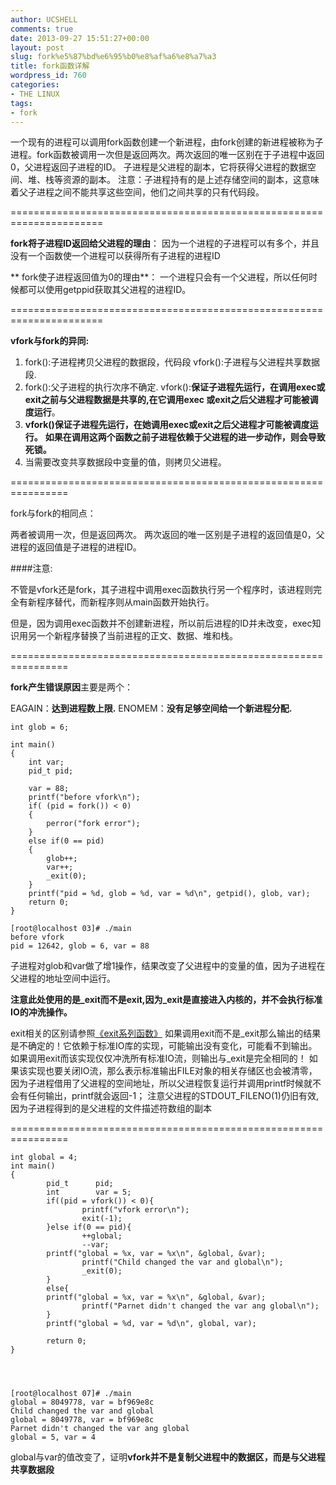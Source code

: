 ```yaml
---
author: UCSHELL
comments: true
date: 2013-09-27 15:51:27+00:00
layout: post
slug: fork%e5%87%bd%e6%95%b0%e8%af%a6%e8%a7%a3
title: fork函数详解
wordpress_id: 760
categories:
- THE LINUX
tags:
- fork
---
```


一个现有的进程可以调用fork函数创建一个新进程，由fork创建的新进程被称为子进程。fork函数被调用一次但是返回两次。两次返回的唯一区别在于子进程中返回0，父进程返回子进程的ID。 子进程是父进程的副本，它将获得父进程的数据空间、堆、栈等资源的副本。 注意：子进程持有的是上述存储空间的副本，这意味着父子进程之间不能共享这些空间，他们之间共享的只有代码段。

======================================================================

**fork将子进程ID返回给父进程的理由**： 因为一个进程的子进程可以有多个，并且没有一个函数使一个进程可以获得所有子进程的进程ID

** fork使子进程返回值为0的理由**： 一个进程只会有一个父进程，所以任何时候都可以使用getppid获取其父进程的进程ID。

======================================================================

**vfork与fork的异同:**

1. fork():子进程拷贝父进程的数据段，代码段
vfork():子进程与父进程共享数据段.
2. fork():父子进程的执行次序不确定.
vfork():**保证子进程先运行，在调用exec或exit之前与父进程数据是共享的,在它调用exec 或exit之后父进程才可能被调度运行**。
3. **vfork()保证子进程先运行，在她调用exec或exit之后父进程才可能被调度运行。**
**如果在调用这两个函数之前子进程依赖于父进程的进一步动作，则会导致死锁。**
4. 当需要改变共享数据段中变量的值，则拷贝父进程。

================================================================

fork与fork的相同点： 

两者被调用一次，但是返回两次。
两次返回的唯一区别是子进程的返回值是0，父进程的返回值是子进程的进程ID。

####注意: 

不管是vfork还是fork，其子进程中调用exec函数执行另一个程序时，该进程则完全有新程序替代，而新程序则从main函数开始执行。

但是，因为调用exec函数并不创建新进程，所以前后进程的ID并未改变，exec知识用另一个新程序替换了当前进程的正文、数据、堆和栈。

================================================================

**fork产生错误原因**主要是两个：

EAGAIN：**达到进程数上限.**
ENOMEM：**没有足够空间给一个新进程分配.**

    
    int glob = 6;
    
    int main()
    {
    	int var;
    	pid_t pid;
    
    	var = 88;
    	printf("before vfork\n");
    	if( (pid = fork()) < 0)
    	{
    		perror("fork error");
    	}
    	else if(0 == pid)
    	{
    		glob++;
    		var++;
    		_exit(0);
    	}
    	printf("pid = %d, glob = %d, var = %d\n", getpid(), glob, var);
    	return 0;
    }
    
    [root@localhost 03]# ./main
    before vfork
    pid = 12642, glob = 6, var = 88


子进程对glob和var做了增1操作，结果改变了父进程中的变量的值，因为子进程在父进程的地址空间中运行。

**注意此处使用的是_exit而不是exit,因为\_exit是直接进入内核的，并不会执行标准IO的冲洗操作。**

exit相关的区别请参照[《exit系列函数》](http://ucshell.com/archives/781) 如果调用exit而不是\_exit那么输出的结果是不确定的！它依赖于标准IO库的实现，可能输出没有变化，可能看不到输出。如果调用exit而该实现仅仅冲洗所有标准IO流，则输出与\_exit是完全相同的！ 如果该实现也要关闭IO流，那么表示标准输出FILE对象的相关存储区也会被清零，因为子进程借用了父进程的空间地址，所以父进程恢复运行并调用printf时候就不会有任何输出，printf就会返回-1； 注意父进程的STDOUT_FILENO(1)仍旧有效,因为子进程得到的是父进程的文件描述符数组的副本

================================================================

    
    int global = 4;
    int main()
    {
            pid_t      pid;
            int        var = 5;
            if((pid = vfork()) < 0){
                    printf("vfork error\n");
                    exit(-1);
            }else if(0 == pid){
                    ++global;
                    --var;
    		printf("global = %x, var = %x\n", &global, &var);
                    printf("Child changed the var and global\n");
                    _exit(0);
            }
            else{
    		printf("global = %x, var = %x\n", &global, &var);
                    printf("Parnet didn't changed the var ang global\n");
            }
            printf("global = %d, var = %d\n", global, var);
    
            return 0;
    }



    
    [root@localhost 07]# ./main
    global = 8049778, var = bf969e8c
    Child changed the var and global
    global = 8049778, var = bf969e8c
    Parnet didn't changed the var ang global
    global = 5, var = 4


global与var的值改变了，证明**vfork并不是复制父进程中的数据区，而是与父进程共享数据段**
